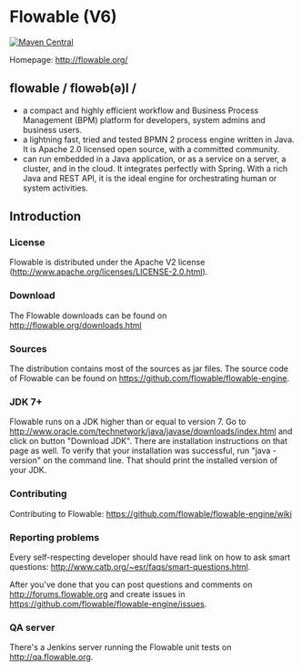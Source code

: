 Flowable (V6)
========

[![Maven Central](https://maven-badges.herokuapp.com/maven-central/org.flowable/flowable-engine/badge.svg)](https://maven-badges.herokuapp.com/maven-central/org.flowable/flowable-engine)

Homepage: http://flowable.org/

## flowable / flowəb(ə)l /
* a compact and highly efficient workflow and Business Process Management (BPM) platform for developers, system admins and business users.
* a lightning fast, tried and tested BPMN 2 process engine written in Java.  It is Apache 2.0 licensed open source, with a committed community.
* can run embedded in a Java application, or as a service on a server, a cluster, and in the cloud.  It integrates perfectly with Spring.  With a rich Java and REST API, it is the ideal engine for orchestrating human or system activities.

## Introduction

### License

Flowable is distributed under the Apache V2 license (http://www.apache.org/licenses/LICENSE-2.0.html).

### Download

The Flowable downloads can be found on http://flowable.org/downloads.html

### Sources

The distribution contains most of the sources as jar files. The source code of Flowable can be found on https://github.com/flowable/flowable-engine.

### JDK 7+

Flowable runs on a JDK higher than or equal to version 7. Go to http://www.oracle.com/technetwork/java/javase/downloads/index.html and click on button "Download JDK".  There are installation instructions on that page as well. To verify that your installation was successful, run "java -version" on the command line.  That should print the installed version of your JDK.

### Contributing

Contributing to Flowable: https://github.com/flowable/flowable-engine/wiki

### Reporting problems

Every self-respecting developer should have read link on how to ask smart questions: http://www.catb.org/~esr/faqs/smart-questions.html.

After you've done that you can post questions and comments on http://forums.flowable.org and create issues in https://github.com/flowable/flowable-engine/issues.

### QA server

There's a Jenkins server running the Flowable unit tests on http://qa.flowable.org.
